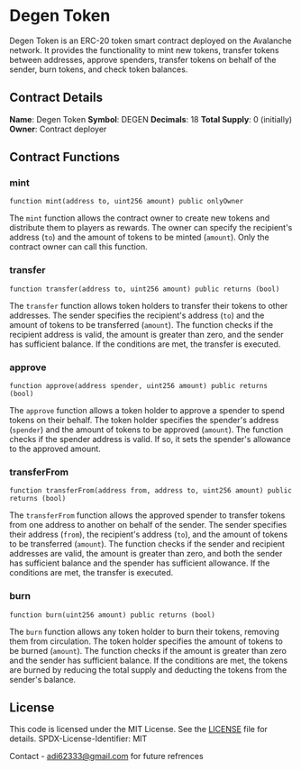 # Degen Token

Degen Token is an ERC-20 token smart contract deployed on the Avalanche network. It provides the functionality to mint new tokens, transfer tokens between addresses, approve spenders, transfer tokens on behalf of the sender, burn tokens, and check token balances.

## Contract Details

**Name**: Degen Token
**Symbol**: DEGEN
**Decimals**: 18
**Total Supply**: 0 (initially)
**Owner**: Contract deployer

## Contract Functions

### mint

```solidity
function mint(address to, uint256 amount) public onlyOwner
```

The `mint` function allows the contract owner to create new tokens and distribute them to players as rewards. The owner can specify the recipient's address (`to`) and the amount of tokens to be minted (`amount`). Only the contract owner can call this function.

### transfer

```solidity
function transfer(address to, uint256 amount) public returns (bool)
```

The `transfer` function allows token holders to transfer their tokens to other addresses. The sender specifies the recipient's address (`to`) and the amount of tokens to be transferred (`amount`). The function checks if the recipient address is valid, the amount is greater than zero, and the sender has sufficient balance. If the conditions are met, the transfer is executed.

### approve

```solidity
function approve(address spender, uint256 amount) public returns (bool)
```

The `approve` function allows a token holder to approve a spender to spend tokens on their behalf. The token holder specifies the spender's address (`spender`) and the amount of tokens to be approved (`amount`). The function checks if the spender address is valid. If so, it sets the spender's allowance to the approved amount.

### transferFrom

```solidity
function transferFrom(address from, address to, uint256 amount) public returns (bool)
```

The `transferFrom` function allows the approved spender to transfer tokens from one address to another on behalf of the sender. The sender specifies their address (`from`), the recipient's address (`to`), and the amount of tokens to be transferred (`amount`). The function checks if the sender and recipient addresses are valid, the amount is greater than zero, and both the sender has sufficient balance and the spender has sufficient allowance. If the conditions are met, the transfer is executed.

### burn

```solidity
function burn(uint256 amount) public returns (bool)
```

The `burn` function allows any token holder to burn their tokens, removing them from circulation. The token holder specifies the amount of tokens to be burned (`amount`). The function checks if the amount is greater than zero and the sender has sufficient balance. If the conditions are met, the tokens are burned by reducing the total supply and deducting the tokens from the sender's balance.

## License

This code is licensed under the MIT License. See the [LICENSE](./LICENSE) file for details.
SPDX-License-Identifier: MIT

Contact - adi62333@gmail.com for future refrences
